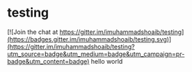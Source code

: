 # testing

[![Join the chat at https://gitter.im/imuhammadshoaib/testing](https://badges.gitter.im/imuhammadshoaib/testing.svg)](https://gitter.im/imuhammadshoaib/testing?utm_source=badge&utm_medium=badge&utm_campaign=pr-badge&utm_content=badge)
hello world
